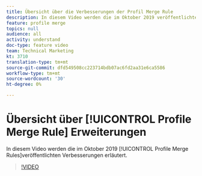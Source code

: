 ```yaml
---
title: Übersicht über die Verbesserungen der Profil Merge Rule
description: In diesem Video werden die im Oktober 2019 veröffentlichten Verbesserungen an Profil Merge Rules erläutert.
feature: profile merge
topics: null
audience: all
activity: understand
doc-type: feature video
team: Technical Marketing
kt: 3710
translation-type: tm+mt
source-git-commit: dfd549508cc223714bdb07ac6fd2aa31e6ca5586
workflow-type: tm+mt
source-wordcount: '30'
ht-degree: 0%

---
```



# Übersicht über [!UICONTROL Profile Merge Rule] Erweiterungen

In diesem Video werden die im Oktober 2019 [!UICONTROL Profile Merge Rules]veröffentlichten Verbesserungen erläutert.

>[!VIDEO](https://video.tv.adobe.com/v/28976/?quality=12)

